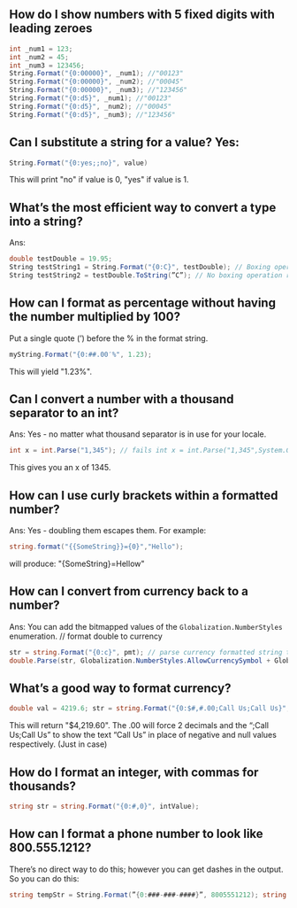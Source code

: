 
## How do I show numbers with 5 fixed digits with leading zeroes 
```csharp 
int _num1 = 123; 
int _num2 = 45; 
int _num3 = 123456; 
String.Format("{0:00000}", _num1); //"00123" 
String.Format("{0:00000}", _num2); //"00045" 
String.Format("{0:00000}", _num3); //"123456" 
String.Format("{0:d5}", _num1); //"00123" 
String.Format("{0:d5}", _num2); //"00045" 
String.Format("{0:d5}", _num3); //"123456" 
```
## Can I substitute a string for a value?  Yes: 
```csharp
String.Format("{0:yes;;no}", value)
```
This will print "no" if value is 0, "yes" if value is 1. 
 ## What’s the most efficient way to convert a type into a string? 
 Ans: 
 ```csharp
 double testDouble = 19.95; 
 String testString1 = String.Format("{0:C}", testDouble); // Boxing operation required. 
 String testString2 = testDouble.ToString(”C”); // No boxing operation required. 
 ```
## How can I format as percentage without having the number multiplied by 100? 
  
 Put a single quote (’) before the % in the format string. 
 ```csharp
 myString.Format("{0:##.00′%", 1.23); 
 ```
 This will yield "1.23%". 
 
 ## Can I convert a number with a thousand separator to an int? 
 Ans: Yes - no matter what thousand separator is in use for your locale. 
 ```csharp
 int x = int.Parse("1,345"); // fails int x = int.Parse("1,345",System.Globalization.NumberStyles.AllowThousands) 
 ```
 This gives you an x of 1345. 
 ## How can I use curly brackets within a formatted number? 
 Ans: Yes - doubling them escapes them. 
 For example: 
 ```csharp
 string.format("{{SomeString}}={0}","Hello"); 
 ```
 will produce: "{SomeString}=Hellow" 
 ## How can I convert from currency back to a number? 
 
 Ans: You can add the bitmapped values of the `Globalization.NumberStyles` enumeration. // format double to currency 
 ```csharp
 str = string.Format("{0:c}", pmt); // parse currency formatted string to double 
 double.Parse(str, Globalization.NumberStyles.AllowCurrencySymbol + Globalization.NumberStyles.AllowDecimalPoint + Globalization.NumberStyles.AllowThousands); 
 ```
 ## What’s a good way to format currency? 
```csharp
double val = 4219.6; str = string.Format("{0:$#,#.00;Call Us;Call Us}", val);
```
 This will return "$4,219.60". The .00 will force 2 decimals and the “;Call Us;Call Us” to show the text “Call Us” in place of negative and null values respectively. (Just in case) 
 ## How do I format an integer, with commas for thousands? 
 ```csharp
 string str = string.Format("{0:#,0}", intValue); 
 ```
 ## How can I format a phone number to look like 800.555.1212? 
 There’s no direct way to do this; however you can get dashes in the output. 
 So you can do this: 
```csharp
string tempStr = String.Format(”{0:###-###-####}”, 8005551212); string result =tempStr.Replace(’-',’.');
```
<!--stackedit_data:
eyJoaXN0b3J5IjpbLTE4OTQxOTk0MzMsNTAyMDk2MjMxLC04Mz
U3NzExOTIsLTU1Mjk5MzQyNiwxNTUzMTYwNjgwLDY2ODE5MDA0
OSwxMjAzMDQ2OTQ2LDE0MDc1MTczMTUsLTM4NDEwNTAxMywtMz
E1NjQ4NTg4LC04MDA1NjE5MzAsLTE3MjQyMzMzNzYsLTE1NjU3
MTM5ODMsLTIwNjY2NTU0NzUsLTkzODUxNjIzOCwtMzMyNDU1Mz
YzXX0=
-->